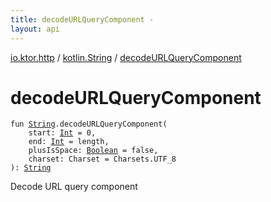 ```yaml
---
title: decodeURLQueryComponent - 
layout: api
---
```


<div class='api-docs-breadcrumbs'><a href="../index.html">io.ktor.http</a> / <a href="index.html">kotlin.String</a> / <a href="./decode-u-r-l-query-component.html">decodeURLQueryComponent</a></div>

# decodeURLQueryComponent

<div class="signature"><code><span class="keyword">fun </span><a href="https://kotlinlang.org/api/latest/jvm/stdlib/kotlin/-string/index.html"><span class="identifier">String</span></a><span class="symbol">.</span><span class="identifier">decodeURLQueryComponent</span><span class="symbol">(</span><br/>&nbsp;&nbsp;&nbsp;&nbsp;<span class="parameterName" id="io.ktor.http$decodeURLQueryComponent(kotlin.String, kotlin.Int, kotlin.Int, kotlin.Boolean, java.nio.charset.Charset)/start">start</span><span class="symbol">:</span>&nbsp;<a href="https://kotlinlang.org/api/latest/jvm/stdlib/kotlin/-int/index.html"><span class="identifier">Int</span></a>&nbsp;<span class="symbol">=</span>&nbsp;0<span class="symbol">, </span><br/>&nbsp;&nbsp;&nbsp;&nbsp;<span class="parameterName" id="io.ktor.http$decodeURLQueryComponent(kotlin.String, kotlin.Int, kotlin.Int, kotlin.Boolean, java.nio.charset.Charset)/end">end</span><span class="symbol">:</span>&nbsp;<a href="https://kotlinlang.org/api/latest/jvm/stdlib/kotlin/-int/index.html"><span class="identifier">Int</span></a>&nbsp;<span class="symbol">=</span>&nbsp;length<span class="symbol">, </span><br/>&nbsp;&nbsp;&nbsp;&nbsp;<span class="parameterName" id="io.ktor.http$decodeURLQueryComponent(kotlin.String, kotlin.Int, kotlin.Int, kotlin.Boolean, java.nio.charset.Charset)/plusIsSpace">plusIsSpace</span><span class="symbol">:</span>&nbsp;<a href="https://kotlinlang.org/api/latest/jvm/stdlib/kotlin/-boolean/index.html"><span class="identifier">Boolean</span></a>&nbsp;<span class="symbol">=</span>&nbsp;false<span class="symbol">, </span><br/>&nbsp;&nbsp;&nbsp;&nbsp;<span class="parameterName" id="io.ktor.http$decodeURLQueryComponent(kotlin.String, kotlin.Int, kotlin.Int, kotlin.Boolean, java.nio.charset.Charset)/charset">charset</span><span class="symbol">:</span>&nbsp;<span class="identifier">Charset</span>&nbsp;<span class="symbol">=</span>&nbsp;Charsets.UTF_8<br/><span class="symbol">)</span><span class="symbol">: </span><a href="https://kotlinlang.org/api/latest/jvm/stdlib/kotlin/-string/index.html"><span class="identifier">String</span></a></code></div>

Decode URL query component

